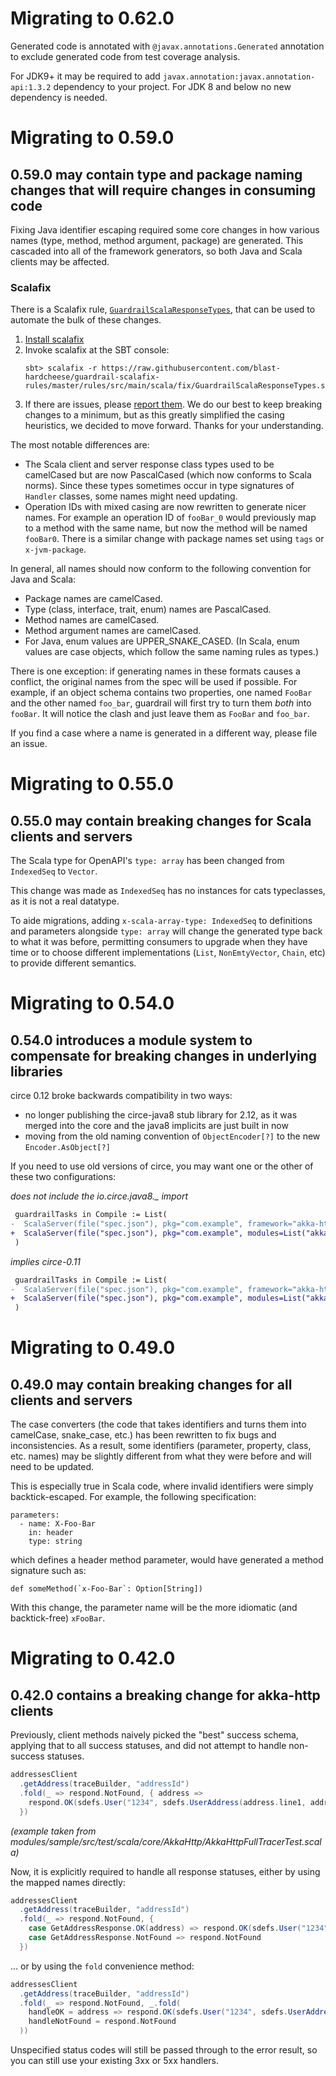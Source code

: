 Migrating to 0.62.0
===================

Generated code is annotated with `@javax.annotations.Generated` annotation to exclude generated code from test coverage analysis. 

For JDK9+ it may be required to add `javax.annotation:javax.annotation-api:1.3.2` dependency to your project. For JDK 8 and below no new dependency is needed.

Migrating to 0.59.0
===================

0.59.0 may contain type and package naming changes that will require changes in consuming code
----------------------------------------------------------------------------------------------

Fixing Java identifier escaping required some core changes in how various names (type, method, method argument, package) are generated.  This cascaded into all of the framework generators, so both Java and Scala clients may be affected.


### Scalafix

There is a Scalafix rule, [`GuardrailScalaResponseTypes`](https://github.com/blast-hardcheese/guardrail-scalafix-rules/blob/master/rules/src/main/scala/fix/GuardrailScalaResponseTypes.scala), that can be used to automate the bulk of these changes.

1. [Install scalafix](https://scalacenter.github.io/scalafix/docs/users/installation#sbt)
1. Invoke scalafix at the SBT console:
    ```
    sbt> scalafix -r https://raw.githubusercontent.com/blast-hardcheese/guardrail-scalafix-rules/master/rules/src/main/scala/fix/GuardrailScalaResponseTypes.scala
    ```
1. If there are issues, please [report them](https://github.com/twilio/guardrail/issues).
   We do our best to keep breaking changes to a minimum, but as this greatly simplified the casing heuristics, we decided to move forward. Thanks for your understanding.

The most notable differences are:

* The Scala client and server response class types used to be camelCased but are now PascalCased (which now conforms to Scala norms).  Since these types sometimes occur in type signatures of `Handler` classes, some names might need updating.
* Operation IDs with mixed casing are now rewritten to generate nicer names.  For example an operation ID of `fooBar_0` would previously map to a method with the same name, but now the method will be named `fooBar0`.  There is a similar change with package names set using `tags` or `x-jvm-package`.

In general, all names should now conform to the following convention for Java and Scala:

* Package names are camelCased.
* Type (class, interface, trait, enum) names are PascalCased.
* Method names are camelCased.
* Method argument names are camelCased.
* For Java, enum values are UPPER_SNAKE_CASED.  (In Scala, enum values are case objects, which follow the same naming rules as types.)

There is one exception: if generating names in these formats causes a conflict, the original names from the spec will be used if possible.  For example, if an object schema contains two properties, one named `FooBar` and the other named `foo_bar`, guardrail will first try to turn them *both* into `fooBar`.  It will notice the clash and just leave them as `FooBar` and `foo_bar`.

If you find a case where a name is generated in a different way, please file an issue.

Migrating to 0.55.0
===================

0.55.0 may contain breaking changes for Scala clients and servers
-----------------------------------------------------------

The Scala type for OpenAPI's `type: array` has been changed from `IndexedSeq` to `Vector`.

This change was made as `IndexedSeq` has no instances for cats typeclasses, as it is not a real datatype.

To aide migrations, adding `x-scala-array-type: IndexedSeq` to definitions and parameters alongside `type: array` will change the generated type back to what it was before, permitting consumers to upgrade when they have time or to choose different implementations (`List`, `NonEmtyVector`, `Chain`, etc) to provide different semantics.

Migrating to 0.54.0
===================

0.54.0 introduces a module system to compensate for breaking changes in underlying libraries
--------------------------------------------------------------------------------------------

circe 0.12 broke backwards compatibility in two ways:
- no longer publishing the circe-java8 stub library for 2.12, as it was merged into the core and the java8 implicits are just built in now
- moving from the old naming convention of `ObjectEncoder[?]` to the new `Encoder.AsObject[?]`

If you need to use old versions of circe, you may want one or the other of these two configurations:

_does not include the io.circe.java8.\_ import_
```diff
 guardrailTasks in Compile := List(
-  ScalaServer(file("spec.json"), pkg="com.example", framework="akka-http"),
+  ScalaServer(file("spec.json"), pkg="com.example", modules=List("akka-http", "circe-0.11")),
 )
```

_implies circe-0.11_
```diff
 guardrailTasks in Compile := List(
-  ScalaServer(file("spec.json"), pkg="com.example", framework="akka-http"),
+  ScalaServer(file("spec.json"), pkg="com.example", modules=List("akka-http", "circe-java8")),
 )
```

Migrating to 0.49.0
===================

0.49.0 may contain breaking changes for all clients and servers
---------------------------------------------------------------

The case converters (the code that takes identifiers and turns them into camelCase, snake_case, etc.) has been rewritten to fix bugs and inconsistencies. As a result, some identifiers (parameter, property, class, etc. names) may be slightly different from what they were before and will need to be updated.

This is especially true in Scala code, where invalid identifiers were simply backtick-escaped.  For example, the following specification:

```
parameters:
  - name: X-Foo-Bar
    in: header
    type: string
```

which defines a header method parameter, would have generated a method signature such as:

```
def someMethod(`x-Foo-Bar`: Option[String])
```

With this change, the parameter name will be the more idiomatic (and backtick-free) `xFooBar`.

Migrating to 0.42.0
===================

0.42.0 contains a breaking change for akka-http clients
-------------------------------------------------------

Previously, client methods naively picked the "best" success schema, applying that to all success statuses, and did not attempt to handle non-success statuses.

```scala
addressesClient
  .getAddress(traceBuilder, "addressId")
  .fold(_ => respond.NotFound, { address =>
    respond.OK(sdefs.User("1234", sdefs.UserAddress(address.line1, address.line2, address.line3)))
  })
```
_(example taken from modules/sample/src/test/scala/core/AkkaHttp/AkkaHttpFullTracerTest.scala)_

Now, it is explicitly required to handle all response statuses, either by using the mapped names directly:

```scala
addressesClient
  .getAddress(traceBuilder, "addressId")
  .fold(_ => respond.NotFound, {
    case GetAddressResponse.OK(address) => respond.OK(sdefs.User("1234", sdefs.UserAddress(address.line1, address.line2, address.line3)))
    case GetAddressResponse.NotFound => respond.NotFound
  })
```

... or by using the `fold` convenience method:

```scala
addressesClient
  .getAddress(traceBuilder, "addressId")
  .fold(_ => respond.NotFound, _.fold(
    handleOK = address => respond.OK(sdefs.User("1234", sdefs.UserAddress(address.line1, address.line2, address.line3)))
    handleNotFound = respond.NotFound
  ))
```

Unspecified status codes will still be passed through to the error result, so you can still use your existing 3xx or 5xx handlers.
